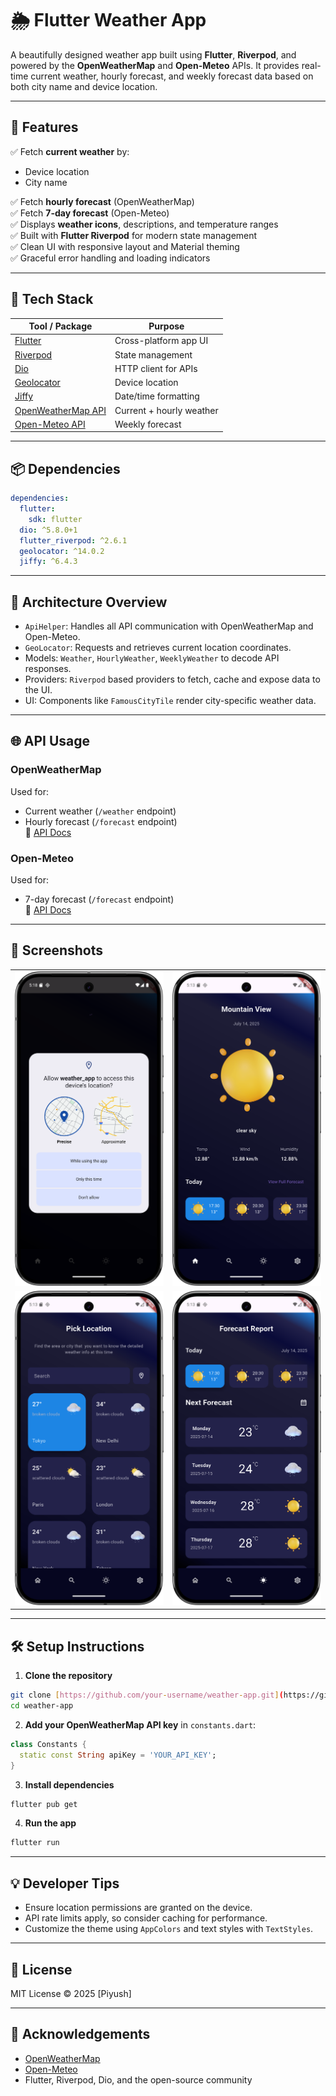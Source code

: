 
# 🌦️ Flutter Weather App

A beautifully designed weather app built using **Flutter**, **Riverpod**, and powered by the **OpenWeatherMap** and **Open-Meteo** APIs. It provides real-time current weather, hourly forecast, and weekly forecast data based on both city name and device location.

---

## 🚀 Features

✅ Fetch **current weather** by:
- Device location
- City name

✅ Fetch **hourly forecast** (OpenWeatherMap)  
✅ Fetch **7-day forecast** (Open-Meteo)  
✅ Displays **weather icons**, descriptions, and temperature ranges  
✅ Built with **Flutter Riverpod** for modern state management  
✅ Clean UI with responsive layout and Material theming  
✅ Graceful error handling and loading indicators

---

## 🔧 Tech Stack

| Tool / Package     | Purpose                        |
|--------------------|--------------------------------|
| [Flutter](https://flutter.dev) | Cross-platform app UI |
| [Riverpod](https://riverpod.dev) | State management      |
| [Dio](https://pub.dev/packages/dio) | HTTP client for APIs |
| [Geolocator](https://pub.dev/packages/geolocator) | Device location      |
| [Jiffy](https://pub.dev/packages/jiffy) | Date/time formatting |
| [OpenWeatherMap API](https://openweathermap.org/api) | Current + hourly weather |
| [Open-Meteo API](https://open-meteo.com/) | Weekly forecast      |

---

## 📦 Dependencies

```yaml
dependencies:
  flutter:
    sdk: flutter
  dio: ^5.8.0+1
  flutter_riverpod: ^2.6.1
  geolocator: ^14.0.2
  jiffy: ^6.4.3
```

---

## 🧠 Architecture Overview

- `ApiHelper`: Handles all API communication with OpenWeatherMap and Open-Meteo.
- `GeoLocator`: Requests and retrieves current location coordinates.
- Models: `Weather`, `HourlyWeather`, `WeeklyWeather` to decode API responses.
- Providers: `Riverpod` based providers to fetch, cache and expose data to the UI.
- UI: Components like `FamousCityTile` render city-specific weather data.

---

## 🌐 API Usage

### OpenWeatherMap
Used for:
- Current weather (`/weather` endpoint)
- Hourly forecast (`/forecast` endpoint)  
📘 [API Docs](https://openweathermap.org/api)

### Open-Meteo
Used for:
- 7-day forecast (`/forecast` endpoint)  
📘 [API Docs](https://open-meteo.com/)

---

## 📸 Screenshots

<table>
  <tr>
    <td><img src="assets/screens/location_permission.png" width="300"/></td>
    <td><img src="assets/screens/home_screen.png" width="300"/></td>
  </tr>
  <tr>
    <td><img src="assets/screens/famous_city_screen.png" width="300"/></td>
    <td><img src="assets/screens/forecast_report.png" width="300"/></td>
  </tr>
</table>

---

## 🛠️ Setup Instructions

1. **Clone the repository**
```bash
git clone [https://github.com/your-username/weather-app.git](https://github.com/piro-piyush/weather_app.git)
cd weather-app
```

2. **Add your OpenWeatherMap API key** in `constants.dart`:
```dart
class Constants {
  static const String apiKey = 'YOUR_API_KEY';
}
```

3. **Install dependencies**
```bash
flutter pub get
```

4. **Run the app**
```bash
flutter run
```

---

## 💡 Developer Tips

- Ensure location permissions are granted on the device.
- API rate limits apply, so consider caching for performance.
- Customize the theme using `AppColors` and text styles with `TextStyles`.

---

## 📃 License

MIT License © 2025 [Piyush]

---

## 🙌 Acknowledgements

- [OpenWeatherMap](https://openweathermap.org/)
- [Open-Meteo](https://open-meteo.com/)
- Flutter, Riverpod, Dio, and the open-source community
